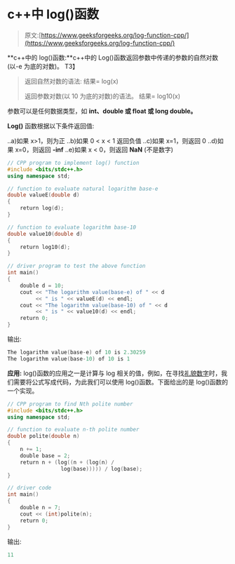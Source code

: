 # c++中 log()函数

> 原文:[https://www.geeksforgeeks.org/log-function-cpp/](https://www.geeksforgeeks.org/log-function-cpp/)

**c++中的 log()函数:**c++中的 Log()函数返回参数中传递的参数的自然对数(以-e 为底的对数)。
T3】

> 返回自然对数的语法:
> 结果= log(x)
> 
> 返回参数对数(以 10 为底的对数)的语法。
> 结果= log10(x)

参数可以是任何数据类型，如 **int、double 或 float 或 long double。**

**Log()** 函数根据以下条件返回值:

..a)如果 x>1，则为正
..b)如果 0 < x < 1 返回负值
..c)如果 x=1，则返回 0
..d)如果 x=0，则返回 **-inf**
..e)如果 x < 0，则返回 **NaN** (不是数字)

```cpp
// CPP program to implement log() function
#include <bits/stdc++.h>
using namespace std;

// function to evaluate natural logarithm base-e
double valueE(double d)
{
    return log(d);
}

// function to evaluate logarithm base-10
double value10(double d)
{
    return log10(d);
}

// driver program to test the above function
int main()
{
    double d = 10;
    cout << "The logarithm value(base-e) of " << d 
         << " is " << valueE(d) << endl;
    cout << "The logarithm value(base-10) of " << d 
         << " is " << value10(d) << endl;
    return 0;
}
```

输出:

```cpp
The logarithm value(base-e) of 10 is 2.30259
The logarithm value(base-10) of 10 is 1

```

**应用:**
log()函数的应用之一是计算与 log 相关的值，例如，在寻找[礼貌数字](https://www.geeksforgeeks.org/n-th-polite-number/)时，我们需要将公式写成代码，为此我们可以使用 log()函数。下面给出的是 log()函数的一个实现。

```cpp
// CPP program to find Nth polite number
#include <bits/stdc++.h>
using namespace std;

// function to evaluate n-th polite number
double polite(double n)
{
    n += 1;
    double base = 2;
    return n + (log((n + (log(n) /
                 log(base))))) / log(base);
}

// driver code
int main()
{
    double n = 7;
    cout << (int)polite(n);
    return 0;
}
```

输出:

```cpp
11 

```